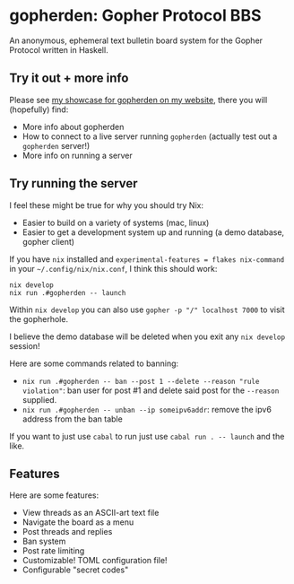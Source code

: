 # gopherden: Gopher Protocol BBS

An anonymous, ephemeral text bulletin board system for the Gopher Protocol
written in Haskell.

## Try it out + more info

Please see [my showcase for gopherden on my website](https://someodd.github.io/showcase/gopherden/),
there you will (hopefully) find:

  * More info about gopherden
  * How to connect to a live server running `gopherden` (actually test out a `gopherden` server!)
  * More info on running a server

## Try running the server

I feel these might be true for why you should try Nix:

  * Easier to build on a variety of systems (mac, linux)
  * Easier to get a development system up and running (a demo database, gopher
    client)

If you have `nix` installed and `experimental-features = flakes nix-command` in
your `~/.config/nix/nix.conf`, I think this should work:

```
nix develop
nix run .#gopherden -- launch
```

Within `nix develop` you can also use `gopher -p "/" localhost 7000` to visit
the gopherhole.

I believe the demo database will be deleted when you exit any `nix develop`
session!

Here are some commands related to banning:

  * `nix run .#gopherden -- ban --post 1 --delete --reason "rule violation"`:
    ban user for post #1 and delete said post for the `--reason` supplied.
  * `nix run .#gopherden -- unban --ip someipv6addr`: remove the ipv6 address
    from the ban table

If you want to just use `cabal` to run just use `cabal run . -- launch` and the
like.

## Features

Here are some features:

  * View threads as an ASCII-art text file
  * Navigate the board as a menu
  * Post threads and replies
  * Ban system
  * Post rate limiting
  * Customizable! TOML configuration file!
  * Configurable "secret codes"